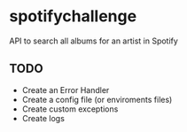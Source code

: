 # spotifychallenge
API to search all albums for an artist in Spotify

## TODO
- Create an Error Handler
- Create a config file (or enviroments files)
- Create custom exceptions
- Create logs
